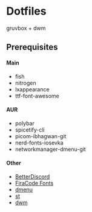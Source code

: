 # Dotfiles
gruvbox + dwm

## Prerequisites

#### Main
- fish
- nitrogen
- lxappearance
- ttf-font-awesome

#### AUR
- polybar
- spicetify-cli
- picom-ibhagwan-git
- nerd-fonts-iosevka
- networkmanager-dmenu-git

#### Other
- [BetterDiscord](https://github.com/BetterDiscord/BetterDiscord/)
- [FiraCode Fonts](https://github.com/tonsky/FiraCode/)
- [dmenu](https://github.com/ozpv/dmenu/)
- [st](https://github.com/ozpv/st/)
- [dwm](https://github.com/ozpv/dwm/)
